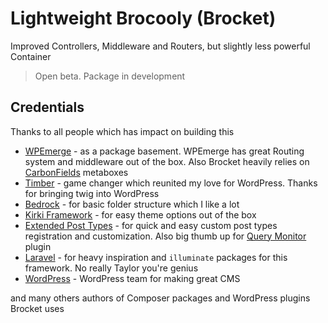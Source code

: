 # Lightweight Brocooly (Brocket)

Improved Controllers, Middleware and Routers, but slightly less powerful Container

> Open beta. Package in development

## Credentials

Thanks to all people which has impact on building this

- [WPEmerge](https://wpemerge.com/) - as a package basement. WPEmerge has great Routing system and middleware out of the box. Also Brocket heavily relies on [CarbonFields](https://carbonfields.net/) metaboxes
- [Timber](https://timber.github.io/docs/guides/wp-integration/) - game changer which reunited my love for WordPress. Thanks for bringing twig into WordPress
- [Bedrock](https://roots.io/bedrock/) - for basic folder structure which I like a lot
- [Kirki Framework](https://kirki.org/) - for easy theme options out of the box
- [Extended Post Types](https://github.com/johnbillion/extended-cpts) - for quick and easy custom post types registration and customization. Also big thumb up for [Query Monitor](https://querymonitor.com/) plugin
- [Laravel](https://laravel.com/) - for heavy inspiration and `illuminate` packages for this framework. No really Taylor you're genius
- [WordPress](https://wordpress.org/) - WordPress team for making great CMS

and many others authors of Composer packages and WordPress plugins Brocket uses